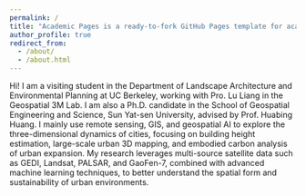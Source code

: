 ```yaml
---
permalink: /
title: "Academic Pages is a ready-to-fork GitHub Pages template for academic personal websites"
author_profile: true
redirect_from: 
  - /about/
  - /about.html
---
```


Hi! I am a visiting student in the Department of Landscape Architecture and Environmental Planning at UC Berkeley, working with Pro. Lu Liang in the Geospatial 3M Lab. I am also a Ph.D. candidate in the School of Geospatial Engineering and Science, Sun Yat-sen University, advised by Prof. Huabing Huang. I mainly use remote sensing, GIS, and geospatial AI to explore the three-dimensional dynamics of cities, focusing on building height estimation, large-scale urban 3D mapping, and embodied carbon analysis of urban expansion. My research leverages multi-source satellite data such as GEDI, Landsat, PALSAR, and GaoFen-7, combined with advanced machine learning techniques, to better understand the spatial form and sustainability of urban environments.
